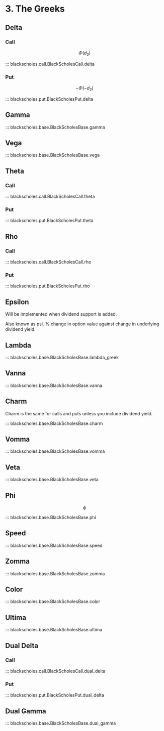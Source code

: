 # 3. The Greeks

<script src="//yihui.org/js/math-code.js" defer></script>
<!-- Just one possible MathJax CDN below. You may use others. -->
<script defer
  src="//mathjax.rstudio.com/latest/MathJax.js?config=TeX-MML-AM_CHTML">
</script>

## Delta

### Call

$$ \Phi(d_2)$$

::: blackscholes.call.BlackScholesCall.delta

### Put

$$ -\Phi(-d_2)$$

::: blackscholes.put.BlackScholesPut.delta

## Gamma

::: blackscholes.base.BlackScholesBase.gamma

## Vega

::: blackscholes.base.BlackScholesBase.vega

## Theta

### Call

::: blackscholes.call.BlackScholesCall.theta

### Put

::: blackscholes.put.BlackScholesPut.theta

## Rho

### Call

::: blackscholes.call.BlackScholesCall.rho

### Put

::: blackscholes.put.BlackScholesPut.rho

## Epsilon

Will be implemented when dividend support is added. 

Also known as psi. % change in option value
against change in underlying dividend yield.

## Lambda

::: blackscholes.base.BlackScholesBase.lambda_greek

## Vanna

::: blackscholes.base.BlackScholesBase.vanna

## Charm

Charm is the same for calls and puts unless you include
dividend yield. 

::: blackscholes.base.BlackScholesBase.charm

## Vomma

::: blackscholes.base.BlackScholesBase.vomma

## Veta

::: blackscholes.base.BlackScholesBase.veta

## Phi

$$\phi$$

::: blackscholes.base.BlackScholesBase.phi

## Speed

::: blackscholes.base.BlackScholesBase.speed

## Zomma

::: blackscholes.base.BlackScholesBase.zomma

## Color

::: blackscholes.base.BlackScholesBase.color

## Ultima

::: blackscholes.base.BlackScholesBase.ultima

## Dual Delta

### Call

::: blackscholes.call.BlackScholesCall.dual_delta

### Put

::: blackscholes.put.BlackScholesPut.dual_delta

## Dual Gamma

::: blackscholes.base.BlackScholesBase.dual_gamma